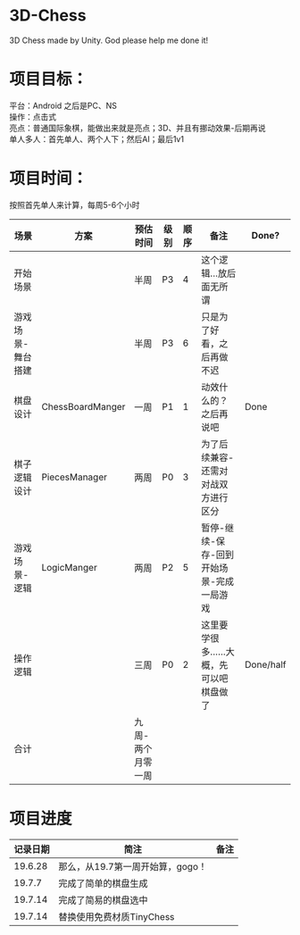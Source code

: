# 3D-Chess
3D Chess made by Unity. God please help me done it!

# 项目目标：
平台：Android 之后是PC、NS  
操作：点击式  
亮点：普通国际象棋，能做出来就是亮点；3D、并且有挪动效果-后期再说  
单人多人：首先单人、两个人下；然后AI；最后1v1  

# 项目时间：

按照首先单人来计算，每周5-6个小时  


场景 | 方案 | 预估时间 | 级别 | 顺序 | 备注| Done? 
--- | ---  | ------ | ------- | --- | --- | --- 
开始场景         |                  |半周 | P3 | 4 | 这个逻辑…放后面无所谓| 
游戏场景-舞台搭建 |                  | 半周 | P3 | 6 | 只是为了好看，之后再做不迟| 
棋盘设计        | ChessBoardManger | 一周 | P1  | 1 | 动效什么的？之后再说吧| Done 
棋子逻辑设计      | PiecesManager   | 两周 | P0  | 3 | 为了后续兼容-还需对对战双方进行区分|  
游戏场景-逻辑     | LogicManger     | 两周 | P2  | 5 | 暂停-继续-保存-回到开始场景-完成一局游戏| 
操作逻辑		     |                 | 三周 | P0  | 2 | 这里要学很多……大概，先可以吧棋盘做了| Done/half 
合计            |                 | 九周-两个月零一周 ||||

# 项目进度

记录日期 | 简注 | 备注
------- | --- | ---
19.6.28 | 那么，从19.7第一周开始算，gogo！|
19.7.7 | 完成了简单的棋盘生成 |
19.7.14 | 完成了简易的棋盘选中 |
19.7.14 | 替换使用免费材质TinyChess |
